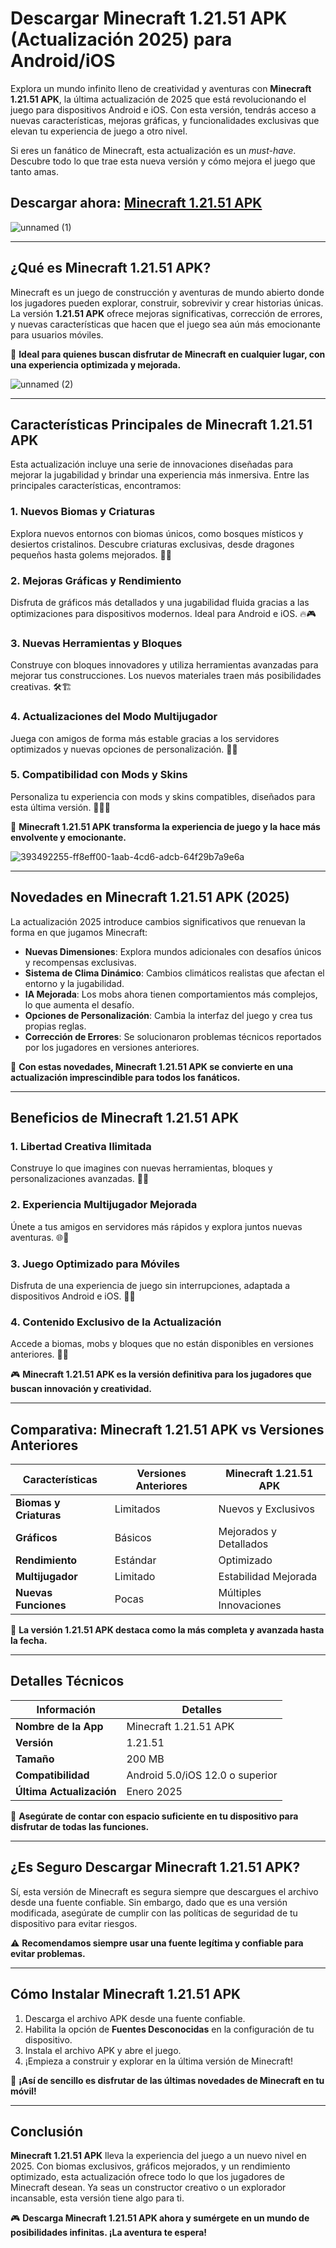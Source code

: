 # **Descargar Minecraft 1.21.51 APK (Actualización 2025) para Android/iOS**  

Explora un mundo infinito lleno de creatividad y aventuras con **Minecraft 1.21.51 APK**, la última actualización de 2025 que está revolucionando el juego para dispositivos Android e iOS. Con esta versión, tendrás acceso a nuevas características, mejoras gráficas, y funcionalidades exclusivas que elevan tu experiencia de juego a otro nivel.  

Si eres un fanático de Minecraft, esta actualización es un *must-have*. Descubre todo lo que trae esta nueva versión y cómo mejora el juego que tanto amas.  

## Descargar ahora: [Minecraft 1.21.51 APK](https://spoo.me/mMJMWJ)

![unnamed (1)](https://github.com/user-attachments/assets/1d26ace2-0c58-4358-beef-4582a4eefc26)

---

## **¿Qué es Minecraft 1.21.51 APK?**  

Minecraft es un juego de construcción y aventuras de mundo abierto donde los jugadores pueden explorar, construir, sobrevivir y crear historias únicas. La versión **1.21.51 APK** ofrece mejoras significativas, corrección de errores, y nuevas características que hacen que el juego sea aún más emocionante para usuarios móviles.  

🌟 **Ideal para quienes buscan disfrutar de Minecraft en cualquier lugar, con una experiencia optimizada y mejorada.**  

![unnamed (2)](https://github.com/user-attachments/assets/adf57fb4-f1d3-4fcd-81da-9175c5b8365d)

---

## **Características Principales de Minecraft 1.21.51 APK**  

Esta actualización incluye una serie de innovaciones diseñadas para mejorar la jugabilidad y brindar una experiencia más inmersiva. Entre las principales características, encontramos:  

### **1. Nuevos Biomas y Criaturas**  
Explora nuevos entornos con biomas únicos, como bosques místicos y desiertos cristalinos. Descubre criaturas exclusivas, desde dragones pequeños hasta golems mejorados. 🌲🐉  

### **2. Mejoras Gráficas y Rendimiento**  
Disfruta de gráficos más detallados y una jugabilidad fluida gracias a las optimizaciones para dispositivos modernos. Ideal para Android e iOS. 🔥🎮  

### **3. Nuevas Herramientas y Bloques**  
Construye con bloques innovadores y utiliza herramientas avanzadas para mejorar tus construcciones. Los nuevos materiales traen más posibilidades creativas. 🛠️🏗️  

### **4. Actualizaciones del Modo Multijugador**  
Juega con amigos de forma más estable gracias a los servidores optimizados y nuevas opciones de personalización. 🤝✨  

### **5. Compatibilidad con Mods y Skins**  
Personaliza tu experiencia con mods y skins compatibles, diseñados para esta última versión. 🎨🧑‍🎤  

🎉 **Minecraft 1.21.51 APK transforma la experiencia de juego y la hace más envolvente y emocionante.**  

![393492255-ff8eff00-1aab-4cd6-adcb-64f29b7a9e6a](https://github.com/user-attachments/assets/af5c5c19-c85d-4f54-bcf5-fd964d450e34)

---

## **Novedades en Minecraft 1.21.51 APK (2025)**  

La actualización 2025 introduce cambios significativos que renuevan la forma en que jugamos Minecraft:  

- **Nuevas Dimensiones**: Explora mundos adicionales con desafíos únicos y recompensas exclusivas.  
- **Sistema de Clima Dinámico**: Cambios climáticos realistas que afectan el entorno y la jugabilidad.  
- **IA Mejorada**: Los mobs ahora tienen comportamientos más complejos, lo que aumenta el desafío.  
- **Opciones de Personalización**: Cambia la interfaz del juego y crea tus propias reglas.  
- **Corrección de Errores**: Se solucionaron problemas técnicos reportados por los jugadores en versiones anteriores.  

🌟 **Con estas novedades, Minecraft 1.21.51 APK se convierte en una actualización imprescindible para todos los fanáticos.**  

---

## **Beneficios de Minecraft 1.21.51 APK**  

### **1. Libertad Creativa Ilimitada**  
Construye lo que imagines con nuevas herramientas, bloques y personalizaciones avanzadas. 🏰✨  

### **2. Experiencia Multijugador Mejorada**  
Únete a tus amigos en servidores más rápidos y explora juntos nuevas aventuras. 🌐🤝  

### **3. Juego Optimizado para Móviles**  
Disfruta de una experiencia de juego sin interrupciones, adaptada a dispositivos Android e iOS. 📱🔥  

### **4. Contenido Exclusivo de la Actualización**  
Accede a biomas, mobs y bloques que no están disponibles en versiones anteriores. 🌌🐾  

🎮 **Minecraft 1.21.51 APK es la versión definitiva para los jugadores que buscan innovación y creatividad.**  

---

## **Comparativa: Minecraft 1.21.51 APK vs Versiones Anteriores**  

| **Características**        | **Versiones Anteriores** | **Minecraft 1.21.51 APK** |
|-----------------------------|--------------------------|---------------------------|
| **Biomas y Criaturas**     | Limitados                | Nuevos y Exclusivos       |
| **Gráficos**               | Básicos                 | Mejorados y Detallados    |
| **Rendimiento**            | Estándar                | Optimizado                |
| **Multijugador**           | Limitado                | Estabilidad Mejorada      |
| **Nuevas Funciones**       | Pocas                   | Múltiples Innovaciones    |

🌟 **La versión 1.21.51 APK destaca como la más completa y avanzada hasta la fecha.**  

---

## **Detalles Técnicos**  

| **Información**             | **Detalles**                      |
|------------------------------|-----------------------------------|
| **Nombre de la App**         | Minecraft 1.21.51 APK             |
| **Versión**                  | 1.21.51                           |
| **Tamaño**                   | 200 MB                            |
| **Compatibilidad**           | Android 5.0/iOS 12.0 o superior   |
| **Última Actualización**     | Enero 2025                        |

💾 **Asegúrate de contar con espacio suficiente en tu dispositivo para disfrutar de todas las funciones.**  

---

## **¿Es Seguro Descargar Minecraft 1.21.51 APK?**  

Sí, esta versión de Minecraft es segura siempre que descargues el archivo desde una fuente confiable. Sin embargo, dado que es una versión modificada, asegúrate de cumplir con las políticas de seguridad de tu dispositivo para evitar riesgos.  

⚠️ **Recomendamos siempre usar una fuente legítima y confiable para evitar problemas.**  

---

## **Cómo Instalar Minecraft 1.21.51 APK**  

1. Descarga el archivo APK desde una fuente confiable.  
2. Habilita la opción de **Fuentes Desconocidas** en la configuración de tu dispositivo.  
3. Instala el archivo APK y abre el juego.  
4. ¡Empieza a construir y explorar en la última versión de Minecraft!  

🎉 **¡Así de sencillo es disfrutar de las últimas novedades de Minecraft en tu móvil!**  

---

## **Conclusión**  

**Minecraft 1.21.51 APK** lleva la experiencia del juego a un nuevo nivel en 2025. Con biomas exclusivos, gráficos mejorados, y un rendimiento optimizado, esta actualización ofrece todo lo que los jugadores de Minecraft desean. Ya seas un constructor creativo o un explorador incansable, esta versión tiene algo para ti.  

🎮 **Descarga Minecraft 1.21.51 APK ahora y sumérgete en un mundo de posibilidades infinitas. ¡La aventura te espera!**  
